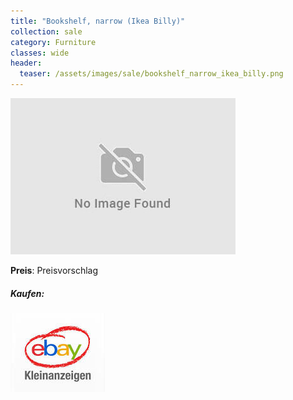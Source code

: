 ```yaml
---
title: "Bookshelf, narrow (Ikea Billy)"
collection: sale
category: Furniture
classes: wide
header: 
  teaser: /assets/images/sale/bookshelf_narrow_ikea_billy.png
---
```




<a href="">
  <img src="/assets/images/sale/bookshelf_narrow_ikea_billy.png" alt="Bookshelf, narrow (Ikea Billy)">
</a>

**Preis**: Preisvorschlag


##### Kaufen:
<a href="">
  <img src="/assets/images/ebay.png" alt="Ebay Kleinanzeigen" border: 5px solid #555;>
</a>

